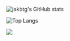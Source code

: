 ![jakbtg's GitHub stats](https://github-readme-stats.vercel.app/api?username=jakbtg&show_icons=true&theme=tokyonight&count_private=true)

![Top Langs](https://github-readme-stats.vercel.app/api/top-langs/?username=jakbtg&layout=compact&theme=tokyonight&count_private=true&exclude_repo=ML-exercises)

<img src="https://github-readme-streak-stats.herokuapp.com/?user=jakbtg&theme=tokyonight"/>
